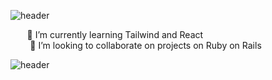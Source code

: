 <!--
### Hi there 👋
-->


![header](https://capsule-render.vercel.app/api?type=wave&color=gradient&height=120&section=header&text=#&fontSize=#)

<div align="center">
<!--     <div> 💻 Web Development graduate at Le Wagon London
        &nbsp;&nbsp;&nbsp;&nbsp;&nbsp;&nbsp;&nbsp;&nbsp;&nbsp;&nbsp;&nbsp;&nbsp;&nbsp;&nbsp;&nbsp;&nbsp;&nbsp;&nbsp;&nbsp;&nbsp;&nbsp;&nbsp;&nbsp;&nbsp;&nbsp;
    </div> -->
    <div> 🌱 I’m currently learning Tailwind and React
        &nbsp;&nbsp;&nbsp;&nbsp;&nbsp;&nbsp;&nbsp;&nbsp;&nbsp;&nbsp;&nbsp;&nbsp;&nbsp;&nbsp;&nbsp;&nbsp;&nbsp;&nbsp;&nbsp;&nbsp;&nbsp;
        &nbsp;&nbsp;&nbsp;&nbsp;&nbsp;&nbsp;&nbsp;&nbsp;&nbsp;&nbsp;&nbsp;&nbsp;&nbsp;&nbsp;&nbsp;&nbsp;&nbsp;&nbsp;&nbsp;&nbsp;
    </div>
    <div> 👯 I’m looking to collaborate on projects on Ruby on Rails
        &nbsp;&nbsp;&nbsp;&nbsp;&nbsp;&nbsp;&nbsp;&nbsp;&nbsp;&nbsp;&nbsp;&nbsp;&nbsp;&nbsp;&nbsp;&nbsp;&nbsp;
    </div>
<!--     <div> ⚡ Fun fact: I hiked 118.5km from coast to coast across the Highlands</div> -->
</div>


<!-- <img src="https://ih1.redbubble.net/image.3075086970.5867/st,small,507x507-pad,600x600,f8f8f8.jpg" width="200" height="120" /> -->


![header](https://capsule-render.vercel.app/api?type=wave&color=gradient&height=120&section=footer&text=#r&fontSize=#)

<!--
 &nbsp;&nbsp;&nbsp;&nbsp;&nbsp;&nbsp;&nbsp;&nbsp;&nbsp;&nbsp;&nbsp;&nbsp;[![trophy](https://github-profile-trophy.vercel.app/?username=Pilar-SP&no-frame=true&margin-w=15)](https://github.com/Pilar-SP/github-profile-trophy)
-->

<!--
**Pilar-SP/Pilar-SP** is a ✨ _special_ ✨ repository because its `README.md` (this file) appears on your GitHub profile.

Here are some ideas to get you started:

- 🔭 I’m currently working on ...
- 🌱 I’m currently learning ...
- 👯 I’m looking to collaborate on ...
- 🤔 I’m looking for help with ...
- 💬 Ask me about ...
- 📫 How to reach me: ...
- 😄 Pronouns: ...
- ⚡ Fun fact: ...
-->

